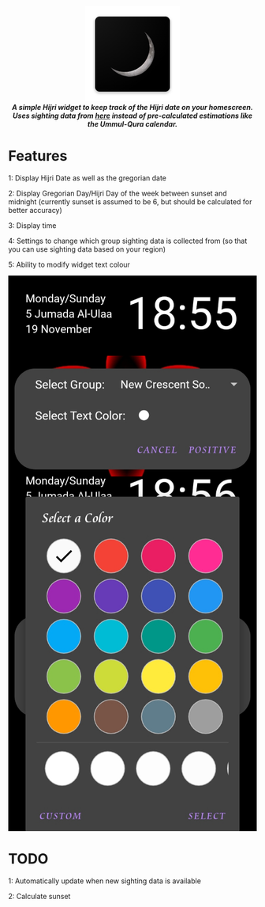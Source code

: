 <div align="center">
<img src="https://github.com/AbdullahM0hamed/HilalWidget/blob/master/app/src/main/res/mipmap-xxxhdpi/ic_launcher.png" />
<br>
<strong><i>A simple Hijri widget to keep track of the Hijri date on your homescreen. Uses sighting data from <a href="https://github.com/AbdullahM0hamed/HilalMonths">here</a> instead of pre-calculated estimations like the Ummul-Qura calendar.</i></strong>
</div>

# Features

1: Display Hijri Date as well as the gregorian date

2: Display Gregorian Day/Hijri Day of the week between sunset and midnight (currently sunset is assumed to be 6, but should be calculated for better accuracy)

3: Display time

4: Settings to change which group sighting data is collected from (so that you can use sighting data based on your region)

5: Ability to modify widget text colour

<img align="center" src="https://github.com/AbdullahM0hamed/HilalWidget/blob/master/screenshots/widget.jpg" />

<img align="center" src="https://github.com/AbdullahM0hamed/HilalWidget/blob/master/screenshots/settings.jpg" />

<img align="center" src="https://github.com/AbdullahM0hamed/HilalWidget/blob/master/screenshots/colour.jpg" />

# TODO

1: Automatically update when new sighting data is available

2: Calculate sunset
